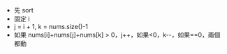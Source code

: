- 先 sort
- 固定 i
- j = i + 1, k = nums.size()-1
- 如果 nums[i]+nums[j]+nums[k] > 0，j++，如果<0，k--，如果==0，兩個都動